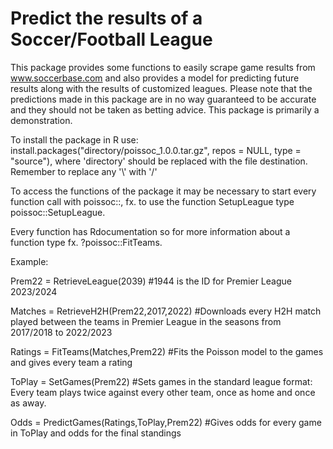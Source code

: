 # Predict the results of a Soccer/Football League

This package provides some functions to easily scrape game results from www.soccerbase.com and also provides a model for predicting future results along with the results of customized leagues.
Please note that the predictions made in this package are in no way guaranteed to be accurate and they should not be taken as betting advice. This package is primarily a demonstration.


To install the package in R use: install.packages("directory/poissoc_1.0.0.tar.gz",  repos = NULL,  type = "source"), where 'directory' should be replaced with the file destination. Remember to replace any '\\' with '/'


To access the functions of the package it may be necessary to start every function call with poissoc::,  fx. to use the function SetupLeague type poissoc::SetupLeague.


Every function has Rdocumentation so for more information about a function type fx. ?poissoc::FitTeams. 


Example:

Prem22 = RetrieveLeague(2039)    #1944 is the ID for Premier League 2023/2024


Matches = RetrieveH2H(Prem22,2017,2022)    #Downloads every H2H match played between the teams in Premier League in the seasons from 2017/2018 to 2022/2023


Ratings = FitTeams(Matches,Prem22)    #Fits the Poisson model to the games and gives every team a rating


ToPlay = SetGames(Prem22)    #Sets games in the standard league format: Every team plays twice against every other team, once as home and once as away.


Odds = PredictGames(Ratings,ToPlay,Prem22)    #Gives odds for every game in ToPlay and odds for the final standings
